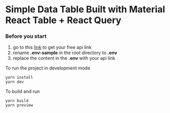 # Simple Data Table Built with Material React Table + React Query

### Before you start

1. go to this [link](https://crudcrud.com/) to get your free api link
2. rename **.env-sample** in the root directory to **.env**
3. replace the content in the **.env** with your api link

To run the project in development mode

```
yarn install
yarn dev
```

To build and run

```
yarn build
yarn preview
```

